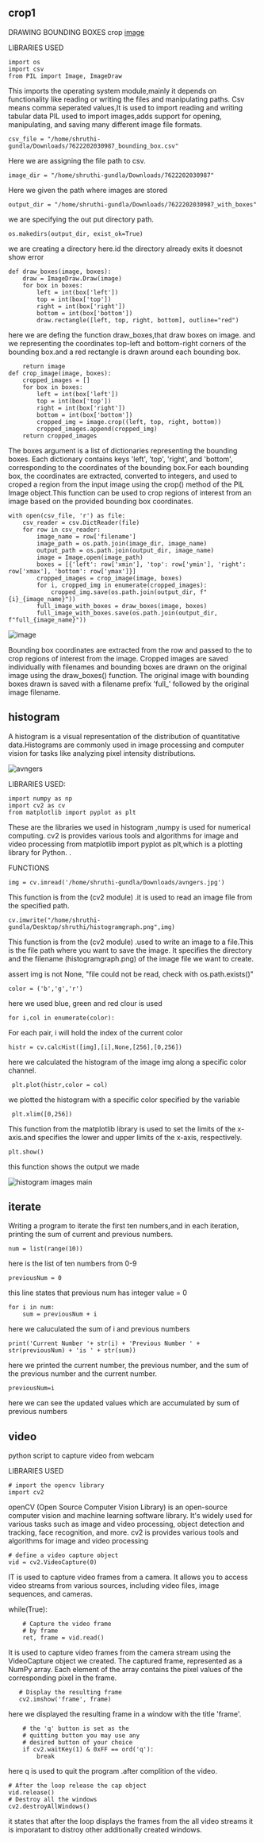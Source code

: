 
## crop1
DRAWING BOUNDING BOXES
crop
[image](https://github.com/shruthigundla/rajitha/assets/169051447/b095b7d3-653a-4224-afcb-b870d839c8a1)



LIBRARIES USED


```
import os
import csv
from PIL import Image, ImageDraw
```


This imports the operating system module,mainly it depends on functionality like reading or writing the files and manipulating paths.
Csv means comma seperated values,It is used to import reading and writing tabular data
PIL used to import images,adds support for opening, manipulating, and saving many different image file formats. 


```
csv_file = "/home/shruthi-gundla/Downloads/7622202030987_bounding_box.csv"
```
Here we are assigning the file path to csv.

```
image_dir = "/home/shruthi-gundla/Downloads/7622202030987"
```
Here we given the path where images are stored

```
output_dir = "/home/shruthi-gundla/Downloads/7622202030987_with_boxes"
```
we are specifying the out put directory path.

```
os.makedirs(output_dir, exist_ok=True)
```
we are creating a directory here.id the directory already exits it doesnot show error



```
def draw_boxes(image, boxes):
    draw = ImageDraw.Draw(image)
    for box in boxes:
        left = int(box['left'])
        top = int(box['top'])
        right = int(box['right'])
        bottom = int(box['bottom'])
        draw.rectangle([left, top, right, bottom], outline="red")
```
here we are defing the function draw_boxes,that draw boxes on image. and we representing the coordinates top-left and bottom-right corners of the bounding box.and a red rectangle is drawn around each bounding box.

```
    return image
def crop_image(image, boxes):
    cropped_images = []
    for box in boxes:
        left = int(box['left'])
        top = int(box['top'])
        right = int(box['right'])
        bottom = int(box['bottom'])
        cropped_img = image.crop((left, top, right, bottom))
        cropped_images.append(cropped_img)
    return cropped_images
```
The boxes argument is a list of dictionaries representing the bounding boxes. Each dictionary contains keys 'left', 'top', 'right', and 'bottom', corresponding to the coordinates of the bounding box.For each bounding box, the coordinates are extracted, converted to integers, and used to croped a region from the input image using the crop() method of the PIL Image object.This function can be used to crop regions of interest from an image based on the provided bounding box coordinates.
    
```
with open(csv_file, 'r') as file:
    csv_reader = csv.DictReader(file)
    for row in csv_reader:
        image_name = row['filename']
        image_path = os.path.join(image_dir, image_name)
        output_path = os.path.join(output_dir, image_name)
        image = Image.open(image_path)
        boxes = [{'left': row['xmin'], 'top': row['ymin'], 'right': row['xmax'], 'bottom': row['ymax']}]
        cropped_images = crop_image(image, boxes)
        for i, cropped_img in enumerate(cropped_images):
            cropped_img.save(os.path.join(output_dir, f"{i}_{image_name}"))  
        full_image_with_boxes = draw_boxes(image, boxes)
        full_image_with_boxes.save(os.path.join(output_dir, f"full_{image_name}"))
```
![image](https://github.com/shruthigundla/rajitha/assets/169051447/e4c811fa-f237-419a-bc61-cd93129ad11f)


Bounding box coordinates are extracted from the row and passed to the to crop regions of interest from the image.
Cropped images are saved individually with filenames and bounding boxes are drawn on the original image using the draw_boxes() function.
The original image with bounding boxes drawn is saved with a filename prefix 'full_' followed by the original image filename.

## histogram
A histogram is a visual representation of the distribution of quantitative data.Histograms are commonly used in image processing and computer vision for tasks like analyzing pixel intensity distributions.

![avngers](https://github.com/shruthigundla/rajitha/assets/169051447/8b364903-bae5-4598-a42f-f2f6b619220a)



LIBRARIES USED:
```
import numpy as np
import cv2 as cv
from matplotlib import pyplot as plt
```
These are the libraries we used in histogram ,numpy is used for numerical computing.
cv2 is  provides various tools and algorithms for image and video processing
from matplotlib import pyplot as plt,which is a plotting library for Python.
.

FUNCTIONS


``` 
img = cv.imread('/home/shruthi-gundla/Downloads/avngers.jpg')
```
This function is from the  (cv2 module) .it is used to read an image file from the specified path.

```
cv.imwrite("/home/shruthi-gundla/Desktop/shruthi/histogramgraph.png",img)
```
This function is from the  (cv2 module) .used to write an image to a file.This is the file path where you want to save the image. It specifies the directory and the filename (histogramgraph.png) of the image file we want to create.

assert img is not None, "file could not be read, check with os.path.exists()"


```
color = ('b','g','r')
```
here we used blue, green and red clour is used

```
for i,col in enumerate(color):
```
 For each pair, i will hold the index of the current color 

```
histr = cv.calcHist([img],[i],None,[256],[0,256])
```
here we  calculated the histogram of the image img along a specific color channel.

```
 plt.plot(histr,color = col)
 ```
we plotted the histogram  with a specific color specified by the variable

```
 plt.xlim([0,256])
 ```
This function from the matplotlib library is used to set the limits of the x-axis.and specifies the lower and upper limits of the x-axis, respectively.

```
plt.show()
```
this function shows the output we made

![histogram images main](https://github.com/shruthigundla/rajitha/assets/169051447/1c5db1e2-ef7d-4275-99b3-732041a700f8)

## iterate
Writing a program to iterate the first ten numbers,and in each iteration, printing the sum of current and previous numbers.


```
num = list(range(10))

```

here is the list of ten numbers from 0-9 

```
previousNum = 0
```
this line states that previous num has integer value = 0


```
for i in num:
    sum = previousNum + i
```
here we caluculated the sum of i and previous numbers

    
    
    print('Current Number '+ str(i) + 'Previous Number ' + str(previousNum) + 'is ' + str(sum))
    
   here we printed the current number, the previous number, and the sum of the previous number and the current number.

```
previousNum=i
```
here we can see the updated values which are accumulated by sum of previous numbers



## video
python script to capture video from webcam


LIBRARIES USED
```
# import the opencv library 
import cv2
```
openCV (Open Source Computer Vision Library) is an open-source computer vision and machine learning software library. It's widely used for various tasks such as image and video processing, object detection and tracking, face recognition, and more.
cv2 is  provides various tools and algorithms for image and video processing
  
```  
# define a video capture object 
vid = cv2.VideoCapture(0) 
```
IT is used to capture video frames from a camera. It allows you to access video streams from various sources, including video files, image sequences, and cameras.

while(True): 


``` 
    # Capture the video frame 
    # by frame 
    ret, frame = vid.read()
```

 It is used to capture video frames from the camera stream using the VideoCapture object we created. The captured frame, represented as a NumPy array. Each element of the array contains the pixel values of the corresponding pixel in the frame.
  
  

 ```
    # Display the resulting frame 
    cv2.imshow('frame', frame)
```

here we displayed the resulting frame in a window with the title 'frame'.

    
```
    # the 'q' button is set as the 
    # quitting button you may use any 
    # desired button of your choice 
    if cv2.waitKey(1) & 0xFF == ord('q'): 
        break
```
here q is used to quit the program .after complition of the video.

  ```
# After the loop release the cap object 
vid.release() 
# Destroy all the windows 
cv2.destroyAllWindows()
```
it states that after the loop displays the frames from the all video streams it is imporatant to distroy other additionally created windows.

